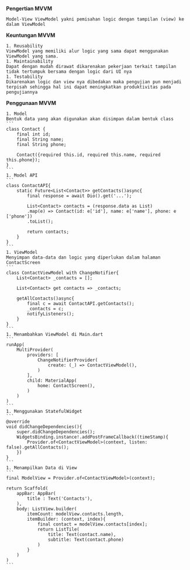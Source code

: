 **Pengertian MVVM**

    Model-View ViewModel yakni pemisahan logic dengan tampilan (view) ke dalam ViewModel
 
**Keuntungan MVVM**

    1. Reusability
    ViewModel yang memiliki alur logic yang sama dapat menggunakan ViewModel yang sama.
    1. Maintainability
    Dapat dengan mudah dirawat dikarenakan pekerjaan terkait tampilan tidak tertumpuk bersama dengan logic dari UI nya
    1. Testability
    Dikarenakan logic dan view nya dibedakan maka pengujian pun menjadi terpisah sehingga hal ini dapat meningkatkan produktivitas pada pengujiannya
 
**Penggunaan MVVM**

    1. Model
    Bentuk data yang akan digunakan akan disimpan dalam bentuk class
    ```
    class Contact {
        final int id;
        final String name;
        final String phone;
    
        Contact({required this.id, required this.name, required this.phone});
    }
    ```
    1. Model API
    ```
    class ContactAPI{
        static Future<List<Contact>> getContacts()async{
            final response = await Dio().get('...');
    
            List<Contact> contacts = (response.data as List)
            .map(e) => Contact(id: e['id'], name: e['name'], phone: e ['phone'])
            .toList();
    
            return contacts;
        }
    }
    ```
    1. ViewModel
    Menyimpan data-data dan logic yang diperlukan dalam halaman ContactScreen
    ```
    class ContactViewModel with ChangeNotifier{
        List<Contact> _contacts = [];
    
        List<Contact> get contacts => _contacts;
    
        getAllContacts()async{
            final c = await ContactAPI.getContacts();
            _contacts = c;
            notifyListeners();
        }
    }
    ```
    1. Menambahkan ViewModel di Main.dart
    ```
    runApp(
        MultiProvider(
            providers: [
                ChangeNotifierProvider(
                    create: (_) => ContactViewModel(),
                )
            ],
            child: MaterialApp(
                home: ContactScreen(),
            )
        )
    )
    ```
    1. Menggunakan StatefulWidget
    ```
    @override
    void didChangeDependencies(){
        super.didChangeDependencies();
        WidgetsBinding.instance!.addPostFrameCallback((timeStamp){
            Provider.of<ContactViewModel>(context, listen: false).getAllContacts();
        })
    }
    ```
    1. Menampilkan Data di View
    ```
    final ModelView = Provider.of<ContactViewModel>(context);
    
    return Scaffold(
        appBar: AppBar(
            title : Text('Contacts'),
        ),
        body: ListView.builder(
            itemCount: modelView.contacts.length,
            itemBuilder: (context, index){
                final contact = modelView.contacts[index];
                return ListTile(
                    title: Text(contact.name),
                    subtitle: Text(contact.phone)
                )
            }
        )
    )
    ```
